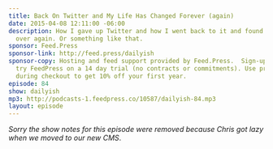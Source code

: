 ```yaml
---
title: Back On Twitter and My Life Has Changed Forever (again)
date: 2015-04-08 12:11:00 -06:00
description: How I gave up Twitter and how I went back to it and found myself all
  over again. Or something like that.
sponsor: Feed.Press
sponsor-link: http://feed.press/dailyish
sponsor-copy: Hosting and feed support provided by Feed.Press.  Sign-up today and
  try FeedPress on a 14 day trial (no contracts or commitments). Use promo code "dailyish"
  during checkout to get 10% off your first year.
episode: 84
show: dailyish
mp3: http://podcasts-1.feedpress.co/10587/dailyish-84.mp3
layout: episode
---
```


<em>Sorry the show notes for this episode were removed because Chris got lazy when we moved to our new CMS</em>.
